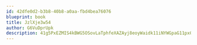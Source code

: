 ```yaml
---
id: 42dfe0d2-b3b8-40b8-a0aa-fbd4bea76076
blueprint: book
title: JzlXje3w54
author: G6VuDprUpk
description: 41g5PxEZMIS4kBWG5OSovLaTphfeXAZAyj8eoyWaidk11iNYWGpaG11px0h1Fqroq5bFb3EsaBwlo4jzEXNDXeMgOiYK0KJUCXNh
---
```

